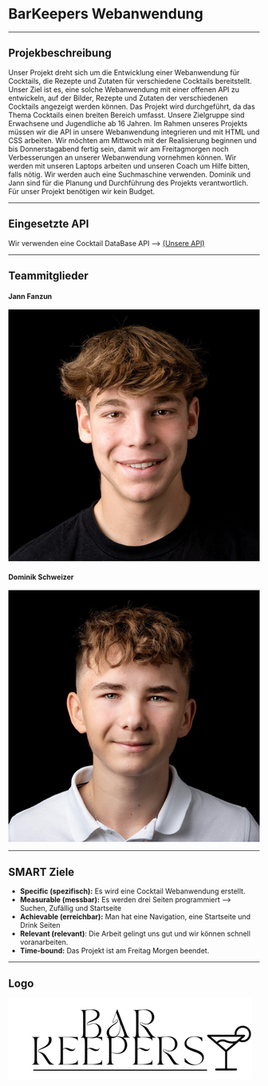 # BarKeepers Webanwendung

---

## Projekbeschreibung

Unser Projekt dreht sich um die Entwicklung einer Webanwendung für Cocktails, die Rezepte und Zutaten für verschiedene Cocktails bereitstellt. Unser Ziel ist es, eine solche Webanwendung mit einer offenen API zu entwickeln, auf der Bilder, Rezepte und Zutaten der verschiedenen Cocktails angezeigt werden können. Das Projekt wird durchgeführt, da das Thema Cocktails einen breiten Bereich umfasst. Unsere Zielgruppe sind Erwachsene und Jugendliche ab 16 Jahren. Im Rahmen unseres Projekts müssen wir die API in unsere Webanwendung integrieren und mit HTML und CSS arbeiten. Wir möchten am Mittwoch mit der Realisierung beginnen und bis Donnerstagabend fertig sein, damit wir am Freitagmorgen noch Verbesserungen an unserer Webanwendung vornehmen können. Wir werden mit unseren Laptops arbeiten und unseren Coach um Hilfe bitten, falls nötig. Wir werden auch eine Suchmaschine verwenden. Dominik und Jann sind für die Planung und Durchführung des Projekts verantwortlich. Für unser Projekt benötigen wir kein Budget.

---

## Eingesetzte API

Wir verwenden eine Cocktail DataBase API --> [(Unsere API)](https://apilist.fun/api/the-cocktail-db)

---

## Teammitglieder

#### Jann Fanzun
![img](images/jannprofile.png)

#### Dominik Schweizer
![img](images/dominikprofile.png)

---

## SMART Ziele

- **Specific (spezifisch):** Es wird eine Cocktail Webanwendung erstellt.
- **Measurable (messbar):** Es werden drei Seiten programmiert —> Suchen, Zufällig und Startseite
- **Achievable (erreichbar):** Man hat eine Navigation, eine Startseite und Drink Seiten
- **Relevant (relevant)**: Die Arbeit gelingt uns gut und wir können schnell voranarbeiten.
- **Time-bound:** Das Projekt ist am Freitag Morgen beendet.

---

## Logo

![img](images/barkeeperslogo%20(1).png)
